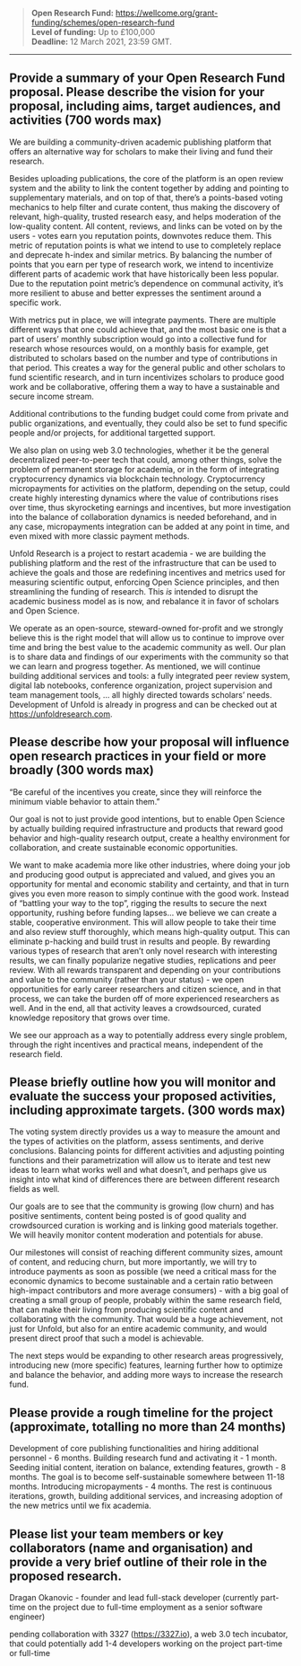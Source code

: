 > **Open Research Fund:** https://wellcome.org/grant-funding/schemes/open-research-fund <br>
> **Level of funding:** Up to £100,000 <br>
> **Deadline:** 12 March 2021, 23:59 GMT.

---

## Provide a summary of your Open Research Fund proposal. Please describe the vision for your proposal, including aims, target audiences, and activities (700 words max)

We are building a community-driven academic publishing platform that offers an alternative way for scholars to make their living and fund their research.

Besides uploading publications, the core of the platform is an open review system and the ability to link the content together by adding and pointing to supplementary materials, and on top of that, there’s a points-based voting mechanics to help filter and curate content, thus making the discovery of relevant, high-quality, trusted research easy, and helps moderation of the low-quality content. All content, reviews, and links can be voted on by the users - votes earn you reputation points, downvotes reduce them. This metric of reputation points is what we intend to use to completely replace and deprecate h-index and similar metrics. By balancing the number of points that you earn per type of research work, we intend to incentivize different parts of academic work that have historically been less popular. Due to the reputation point metric’s dependence on communal activity, it’s more resilient to abuse and better expresses the sentiment around a specific work.

With metrics put in place, we will integrate payments. There are multiple different ways that one could achieve that, and the most basic one is that a part of users’ monthly subscription would go into a collective fund for research whose resources would, on a monthly basis for example, get distributed to scholars based on the number and type of contributions in that period. This creates a way for the general public and other scholars to fund scientific research, and in turn incentivizes scholars to produce good work and be collaborative, offering them a way to have a sustainable and secure income stream.

Additional contributions to the funding budget could come from private and public organizations, and eventually, they could also be set to fund specific people and/or projects, for additional targetted support.

We also plan on using web 3.0 technologies, whether it be the general decentralized peer-to-peer tech that could, among other things, solve the problem of permanent storage for academia, or in the form of integrating cryptocurrency dynamics via blockchain technology. Cryptocurrency micropayments for activities on the platform, depending on the setup, could create highly interesting dynamics where the value of contributions rises over time, thus skyrocketing earnings and incentives, but more investigation into the balance of collaboration dynamics is needed beforehand, and in any case, micropayments integration can be added at any point in time, and even mixed with more classic payment methods.

Unfold Research is a project to restart academia - we are building the publishing platform and the rest of the infrastructure that can be used to achieve the goals and those are redefining incentives and metrics used for measuring scientific output, enforcing Open Science principles, and then streamlining the funding of research. This *is* intended to disrupt the academic business model as is now, and rebalance it in favor of scholars and Open Science.

We operate as an open-source, steward-owned for-profit and we strongly believe this is the right model that will allow us to continue to improve over time and bring the best value to the academic community as well. Our plan is to share data and findings of our experiments with the community so that we can learn and progress together. As mentioned, we will continue building additional services and tools: a fully integrated peer review system, digital lab notebooks, conference organization, project supervision and team management tools, … all highly directed towards scholars’ needs. Development of Unfold is already in progress and can be checked out at https://unfoldresearch.com.

## Please describe how your proposal will influence open research practices in your field or more broadly (300 words max)

“Be careful of the incentives you create, since they will reinforce the minimum viable behavior to attain them.”

Our goal is not to just provide good intentions, but to enable Open Science by actually building required infrastructure and products that reward good behavior and high-quality research output, create a healthy environment for collaboration, and create sustainable economic opportunities.

We want to make academia more like other industries, where doing your job and producing good output is appreciated and valued, and gives you an opportunity for mental and economic stability and certainty, and that in turn gives you even more reason to simply continue with the good work. Instead of “battling your way to the top”, rigging the results to secure the next opportunity, rushing before funding lapses… we believe we can create a stable, cooperative environment. This will allow people to take their time and also review stuff thoroughly, which means high-quality output. This can eliminate p-hacking and build trust in results and people. By rewarding various types of research that aren’t only novel research with interesting results, we can finally popularize negative studies, replications and peer review. With all rewards transparent and depending on your contributions and value to the community (rather than your status) - we open opportunities for early career researchers and citizen science, and in that process, we can take the burden off of more experienced researchers as well. And in the end, all that activity leaves a crowdsourced, curated knowledge repository that grows over time.

We see our approach as a way to potentially address every single problem, through the right incentives and practical means, independent of the research field.

## Please briefly outline how you will monitor and evaluate the success your proposed activities, including approximate targets. (300 words max)

The voting system directly provides us a way to measure the amount and the types of activities on the platform, assess sentiments, and derive conclusions. Balancing points for different activities and adjusting pointing functions and their parametrization will allow us to iterate and test new ideas to learn what works well and what doesn’t, and perhaps give us insight into what kind of differences there are between different research fields as well.

Our goals are to see that the community is growing (low churn) and has positive sentiments, content being posted is of good quality and crowdsourced curation is working and is linking good materials together. We will heavily monitor content moderation and potentials for abuse.

Our milestones will consist of reaching different community sizes, amount of content, and reducing churn, but more importantly, we will try to introduce payments as soon as possible (we need a critical mass for the economic dynamics to become sustainable and a certain ratio between high-impact contributors and more average consumers) - with a big goal of creating a small group of people, probably within the same research field, that can make their living from producing scientific content and collaborating with the community. That would be a huge achievement, not just for Unfold, but also for an entire academic community, and would present direct proof that such a model is achievable.

The next steps would be expanding to other research areas progressively, introducing new (more specific) features, learning further how to optimize and balance the behavior, and adding more ways to increase the research fund.

## Please provide a rough timeline for the project (approximate, totalling no more than 24 months)

Development of core publishing functionalities and hiring additional personnel - 6 months. Building research fund and activating it - 1 month. Seeding initial content, iteration on balance, extending features, growth - 8 months. The goal is to become self-sustainable somewhere between 11-18 months. Introducing micropayments - 4 months. The rest is continuous iterations, growth, building additional services, and increasing adoption of the new metrics until we fix academia.

## Please list your team members or key collaborators (name and organisation) and provide a very brief outline of their role in the proposed research.

Dragan Okanovic - founder and lead full-stack developer (currently part-time on the project due to full-time employment as a senior software engineer)

pending collaboration with 3327 (https://3327.io), a web 3.0 tech incubator, that could potentially add 1-4 developers working on the project part-time or full-time
